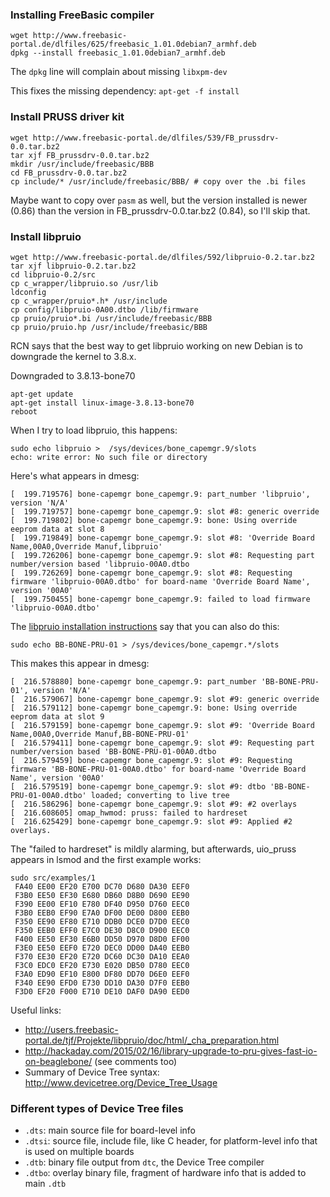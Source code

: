 ### Installing FreeBasic compiler ###

    wget http://www.freebasic-portal.de/dlfiles/625/freebasic_1.01.0debian7_armhf.deb
    dpkg --install freebasic_1.01.0debian7_armhf.deb

The `dpkg` line will complain about missing `libxpm-dev`

This fixes the missing dependency: `apt-get -f install`

### Install PRUSS driver kit ###

    wget http://www.freebasic-portal.de/dlfiles/539/FB_prussdrv-0.0.tar.bz2
    tar xjf FB_prussdrv-0.0.tar.bz2
    mkdir /usr/include/freebasic/BBB
    cd FB_prussdrv-0.0.tar.bz2
    cp include/* /usr/include/freebasic/BBB/ # copy over the .bi files

Maybe want to copy over `pasm` as well, but the version installed is newer (0.86) than the version in FB_prussdrv-0.0.tar.bz2 (0.84), so I'll skip that.

### Install libpruio ###

    wget http://www.freebasic-portal.de/dlfiles/592/libpruio-0.2.tar.bz2
    tar xjf libpruio-0.2.tar.bz2
    cd libpruio-0.2/src
    cp c_wrapper/libpruio.so /usr/lib
    ldconfig
    cp c_wrapper/pruio*.h* /usr/include 
    cp config/libpruio-0A00.dtbo /lib/firmware 
    cp pruio/pruio*.bi /usr/include/freebasic/BBB 
    cp pruio/pruio.hp /usr/include/freebasic/BBB

RCN says that the best way to get libpruio working on new Debian is to downgrade the kernel to 3.8.x.

Downgraded to 3.8.13-bone70

    apt-get update
    apt-get install linux-image-3.8.13-bone70
    reboot

When I try to load libpruio, this happens:

    sudo echo libpruio >  /sys/devices/bone_capemgr.9/slots
    echo: write error: No such file or directory

Here's what appears in dmesg:

    [  199.719576] bone-capemgr bone_capemgr.9: part_number 'libpruio', version 'N/A'
    [  199.719757] bone-capemgr bone_capemgr.9: slot #8: generic override
    [  199.719802] bone-capemgr bone_capemgr.9: bone: Using override eeprom data at slot 8
    [  199.719849] bone-capemgr bone_capemgr.9: slot #8: 'Override Board Name,00A0,Override Manuf,libpruio'
    [  199.726206] bone-capemgr bone_capemgr.9: slot #8: Requesting part number/version based 'libpruio-00A0.dtbo
    [  199.726269] bone-capemgr bone_capemgr.9: slot #8: Requesting firmware 'libpruio-00A0.dtbo' for board-name 'Override Board Name', version '00A0'
    [  199.750455] bone-capemgr bone_capemgr.9: failed to load firmware 'libpruio-00A0.dtbo'

The [libpruio installation instructions](http://users.freebasic-portal.de/tjf/Projekte/libpruio/doc/html/_cha_preparation.html) say that you can also do this:

    sudo echo BB-BONE-PRU-01 > /sys/devices/bone_capemgr.*/slots

This makes this appear in dmesg:

    [  216.578880] bone-capemgr bone_capemgr.9: part_number 'BB-BONE-PRU-01', version 'N/A'
    [  216.579067] bone-capemgr bone_capemgr.9: slot #9: generic override
    [  216.579112] bone-capemgr bone_capemgr.9: bone: Using override eeprom data at slot 9
    [  216.579159] bone-capemgr bone_capemgr.9: slot #9: 'Override Board Name,00A0,Override Manuf,BB-BONE-PRU-01'
    [  216.579411] bone-capemgr bone_capemgr.9: slot #9: Requesting part number/version based 'BB-BONE-PRU-01-00A0.dtbo
    [  216.579459] bone-capemgr bone_capemgr.9: slot #9: Requesting firmware 'BB-BONE-PRU-01-00A0.dtbo' for board-name 'Override Board Name', version '00A0'
    [  216.579519] bone-capemgr bone_capemgr.9: slot #9: dtbo 'BB-BONE-PRU-01-00A0.dtbo' loaded; converting to live tree
    [  216.586296] bone-capemgr bone_capemgr.9: slot #9: #2 overlays
    [  216.608605] omap_hwmod: pruss: failed to hardreset
    [  216.625429] bone-capemgr bone_capemgr.9: slot #9: Applied #2 overlays.

The "failed to hardreset" is mildly alarming, but afterwards, uio_pruss appears in lsmod and the first example works:

    sudo src/examples/1
     FA40 EE00 EF20 E700 DC70 D680 DA30 EEF0
     F3B0 EE50 EF30 E680 DB60 D8B0 D690 EE90
     F390 EE00 EF10 E780 DF40 D950 D760 EEC0
     F3B0 EEB0 EF90 E7A0 DF00 DE00 D800 EEB0
     F350 EE90 EF80 E710 DDB0 DCE0 D7D0 EEC0
     F350 EEB0 EFF0 E7C0 DE30 D8C0 D900 EEC0
     F400 EE50 EF30 E6B0 DD50 D970 D8D0 EF00
     F3E0 EE50 EEF0 E720 DEC0 DD00 DA40 EEB0
     F370 EE30 EF20 E720 DC60 DC30 DA10 EEA0
     F3C0 EDC0 EF20 E730 E020 DB50 D780 EEC0
     F3A0 ED90 EF10 E800 DF80 DD70 D6E0 EEF0
     F340 EE90 EFD0 E730 DD10 DA30 D7F0 EEB0
     F3D0 EF20 F000 E710 DE10 DAF0 DA90 EED0

Useful links:

* http://users.freebasic-portal.de/tjf/Projekte/libpruio/doc/html/_cha_preparation.html
* http://hackaday.com/2015/02/16/library-upgrade-to-pru-gives-fast-io-on-beaglebone/ (see comments too)
* Summary of Device Tree syntax: http://www.devicetree.org/Device_Tree_Usage

### Different types of Device Tree files ###

* `.dts`: main source file for board-level info
* `.dtsi`: source file, include file, like C header, for platform-level info that is used on multiple boards
* `.dtb`: binary file output from `dtc`, the Device Tree compiler
* `.dtbo`: overlay binary file, fragment of hardware info that is added to main `.dtb`
